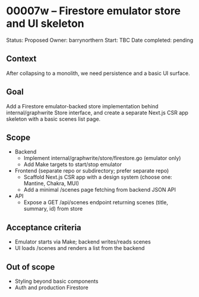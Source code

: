 # 00007w – Firestore emulator store and UI skeleton

Status: Proposed
Owner: barrynorthern
Start: TBC
Date completed: pending

## Context
After collapsing to a monolith, we need persistence and a basic UI surface.

## Goal
Add a Firestore emulator-backed store implementation behind internal/graphwrite Store interface, and create a separate Next.js CSR app skeleton with a basic scenes list page.

## Scope
- Backend
  - Implement internal/graphwrite/store/firestore.go (emulator only)
  - Add Make targets to start/stop emulator
- Frontend (separate repo or subdirectory; prefer separate repo)
  - Scaffold Next.js CSR app with a design system (choose one: Mantine, Chakra, MUI)
  - Add a minimal /scenes page fetching from backend JSON API
- API
  - Expose a GET /api/scenes endpoint returning scenes (title, summary, id) from store

## Acceptance criteria
- Emulator starts via Make; backend writes/reads scenes
- UI loads /scenes and renders a list from the backend

## Out of scope
- Styling beyond basic components
- Auth and production Firestore

